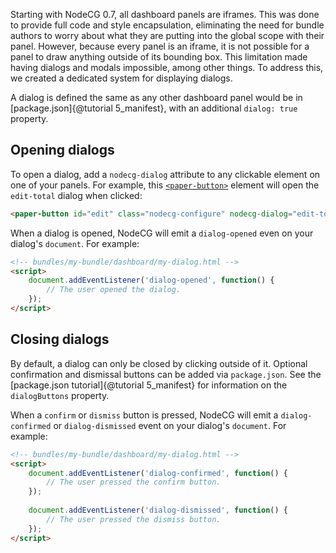 Starting with NodeCG 0.7, all dashboard panels are iframes. This was done to provide full code and style encapsulation,
eliminating the need for bundle authors to worry about what they are putting into the global scope with their panel.
However, because every panel is an iframe, it is not possible for a panel to draw anything outside of its bounding box.
This limitation made having dialogs and modals impossible, among other things. To address this, we created a dedicated
system for displaying dialogs.

A dialog is defined the same as any other dashboard panel would be in [package.json]{@tutorial 5_manifest}, with an
additional `dialog: true` property.

## Opening dialogs
To open a dialog, add a `nodecg-dialog` attribute to any clickable element on one of your panels. For example, this
[`<paper-button>`](https://elements.polymer-project.org/elements/paper-button) element will open the `edit-total` dialog when clicked:
```html
<paper-button id="edit" class="nodecg-configure" nodecg-dialog="edit-total">Edit...</paper-button>
```

When a dialog is opened, NodeCG will emit a `dialog-opened` even on your dialog's `document`. For example:
```html
<!-- bundles/my-bundle/dashboard/my-dialog.html -->
<script>
    document.addEventListener('dialog-opened', function() {
        // The user opened the dialog.
    });
</script>
```

## Closing dialogs
By default, a dialog can only be closed by clicking outside of it. Optional confirmation and dismissal buttons can be
added via `package.json`. See the [package.json tutorial]{@tutorial 5_manifest} for information on the `dialogButtons`
property.

When a `confirm` or `dismiss` button is pressed, NodeCG will emit a `dialog-confirmed` or `dialog-dismissed` event
on your dialog's `document`. For example:

```html
<!-- bundles/my-bundle/dashboard/my-dialog.html -->
<script>
    document.addEventListener('dialog-confirmed', function() {
        // The user pressed the confirm button.
    });
    
    document.addEventListener('dialog-dismissed', function() {
        // The user pressed the dismiss button.
    });
</script>
```
